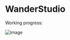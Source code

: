 # WanderStudio

Working progress:

![image](https://github.com/user-attachments/assets/2d555275-b5b2-4bd7-b1eb-79a09744efcd)

